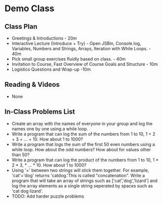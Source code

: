 # Demo Class 

## Class Plan
* Greetings &amp; Introductions - 20m
* Interactive Lecture (Introduce + Try) - Open JSBin, Console.log, Variables, Numbers and Strings, Arrays, Iteration with While Loops. - 40m
* Pick small group exercises fluidly based on class. - 40m
* Invitation to Course, Fast Overview of Course Goals and Structure - 10m
* Logistics Questions and Wrap-up -10m 

## Reading & Videos
* None

## In-Class Problems List
* Create an array with the names of everyone in your group and log the names one by one using a while loop.
* Write a program that can log the sum of the numbers from 1 to 10, 1 + 2 + 3 + ... + 10. How about 1 to 1000?
* Write a program that logs the sum of the first 50 even numbers using a while loop. How about the odd numbers? How about for values other than 50?
* Write a program that can log the product of the numbers from 1 to 10, 1 * 2 * 3, * ... * 10. How about 1 to 1000?
* Using '+' between two strings will stick them together. For example, 'cat'+'dog' returns 'catdog.'This is called "concatenation". Write a program that will take an array of strings such as ['cat','dog','lizard'] and log the array elements as a single string seperated by spaces such as 'cat dog lizard'.  
* TODO: Add harder puzzle problems 
